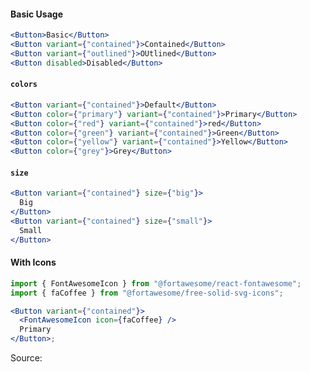 #### Basic Usage

```jsx padded
<Button>Basic</Button>
<Button variant={"contained"}>Contained</Button>
<Button variant={"outlined"}>OUtlined</Button>
<Button disabled>Disabled</Button>
```

#### `colors`

```jsx padded
<Button variant={"contained"}>Default</Button>
<Button color={"primary"} variant={"contained"}>Primary</Button>
<Button color={"red"} variant={"contained"}>red</Button>
<Button color={"green"} variant={"contained"}>Green</Button>
<Button color={"yellow"} variant={"contained"}>Yellow</Button>
<Button color={"grey"}>Grey</Button>
```

#### `size`

```jsx padded
<Button variant={"contained"} size={"big"}>
  Big
</Button>
<Button variant={"contained"} size={"small"}>
  Small
</Button>
```

#### With Icons

```jsx padded
import { FontAwesomeIcon } from "@fortawesome/react-fontawesome";
import { faCoffee } from "@fortawesome/free-solid-svg-icons";

<Button variant={"contained"}>
  <FontAwesomeIcon icon={faCoffee} />
  Primary
</Button>;
```

Source:

```js { "file": "./Button.js" }
```
